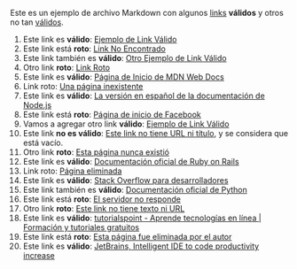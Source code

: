 Este es un ejemplo de archivo Markdown con algunos [links](https://www.google.com) **válidos** y otros no tan [válidos](htts:/github.com).

1. Este link es **válido**: [Ejemplo de Link Válido](https://www.ejemplo.com)
2. Este link está **roto**: [Link No Encontrado](https://www.no-encontrado.com)
3. Este link también es **válido**: [Otro Ejemplo de Link Válido](http://ejemplo-2.com)
4. Otro link **roto**: [Link Roto](https://www.lnk-exmplo-roto.com)
5. Este link es **válido**: [Página de Inicio de MDN Web Docs](https://developer.mozilla.org/en-US/)
6. Link roto: [Una página inexistente](https://www.pagina-inexistente.com)
7. Este link es **válido**: [La versión en español de la documentación de Node.js](https://nodejs.org/es/docs/)
8. Este link está **roto**: [Página de inicio de Facebook](http://facebook.com/home)
9. Vamos a agregar otro link **válido**: [Ejemplo de Link Válido](https://ejemplo-de-link-valido.com)
10. Este link **no es válido**: [Este link no tiene URL ni título](), y se considera que está vacío.
11. Otro link **roto**: [Esta página nunca existió](https://www.pagina-jamas-existio.com)
12. Este link es **válido**: [Documentación oficial de Ruby on Rails](https://guides.rubyonrails.org/)
13. Link roto: [Página eliminada](https://www.pagina-eliminada.com)
14. Este link es **válido**: [Stack Overflow para desarrolladores](https://stackoverflow.com/)
15. Este link también es **válido**: [Documentación oficial de Python](https://docs.python.org/3/)
16. Este link está **roto**: [El servidor no responde](https://www.servidor-inesperado.com)
17. Otro link **roto**: [Este link no tiene texto ni URL](,)
18. Este link es **válido**: [tutorialspoint - Aprende tecnologías en línea | Formación y tutoriales gratuitos](https://www.tutorialspoint.com/index.htm)
19. Este link está **roto**: [Esta página fue eliminada por el autor](https://www.pagina-eliminada.com)
20. Este link es **válido**: [JetBrains, Intelligent IDE to code productivity increase](https://www.jetbrains.com/)
